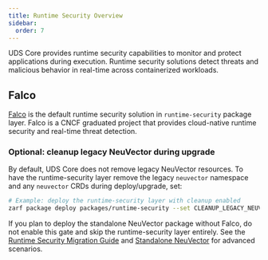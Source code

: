 ```yaml
---
title: Runtime Security Overview
sidebar:
  order: 7
---
```


UDS Core provides runtime security capabilities to monitor and protect applications during execution. Runtime security solutions detect threats and malicious behavior in real-time across containerized workloads.

## Falco

[Falco](https://falco.org/) is the default runtime security solution in `runtime-security` package layer. Falco is a CNCF graduated project that provides cloud-native runtime security and real-time threat detection.

### Optional: cleanup legacy NeuVector during upgrade

By default, UDS Core does not remove legacy NeuVector resources. To have the runtime-security layer remove the legacy `neuvector` namespace and any `neuvector` CRDs during deploy/upgrade, set:

```bash
# Example: deploy the runtime-security layer with cleanup enabled
zarf package deploy packages/runtime-security --set CLEANUP_LEGACY_NEUVECTOR=true
```

If you plan to deploy the standalone NeuVector package without Falco, do not enable this gate and skip the runtime-security layer entirely. See the [Runtime Security Migration Guide](/reference/configuration/runtime-security/migration) and [Standalone NeuVector](https://github.com/uds-packages/neuvector/blob/main/docs/neuvector-standalone.md) for advanced scenarios.
